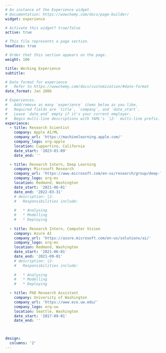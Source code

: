 ```yaml
---
# An instance of the Experience widget.
# Documentation: https://wowchemy.com/docs/page-builder/
widget: experience

# Activate this widget? true/false
active: true

# This file represents a page section.
headless: true

# Order that this section appears on the page.
weight: 100

title: Working Experience
subtitle:

# Date format for experience
#   Refer to https://wowchemy.com/docs/customization/#date-format
date_format: Jan 2006

# Experiences.
#   Add/remove as many `experience` items below as you like.
#   Required fields are `title`, `company`, and `date_start`.
#   Leave `date_end` empty if it's your current employer.
#   Begin multi-line descriptions with YAML's `|2-` multi-line prefix.
experience:
  - title: Research Scientist
    company: Apple AI/ML
    company_url: 'https://machinelearning.apple.com/'
    company_logo: org-apple
    location: Cuppertino, California
    date_start: '2023-01-09'
    date_end: ''

  - title: Research Intern, Deep Learning
    company: Microsoft Research
    company_url: 'https://www.microsoft.com/en-us/research/group/deep-learning-group/'
    company_logo: org-ms
    location: Redmond, Washington
    date_start: '2021-06-01'
    date_end: '2022-03-31'
    # description: |2-
    #   Responsibilities include:
      
    #   * Analysing
    #   * Modelling
    #   * Deploying
  
  - title: Research Intern, Computer Vision
    company: Azure AI
    company_url: 'https://azure.microsoft.com/en-us/solutions/ai/'
    company_logo: org-ms
    location: Redmond, Washington
    date_start: '2021-06-01'
    date_end: '2021-09-01'
    # description: |2-
    #   Responsibilities include:
      
    #   * Analysing
    #   * Modelling
    #   * Deploying

  - title: PhD Research Assistant
    company: University of Washington
    company_url: 'https://www.ece.uw.edu/'
    company_logo: org-uw
    location: Seattle, Washington
    date_start: '2017-09-01'
    date_end: ''

    

design:
  columns: '2'
---
```

